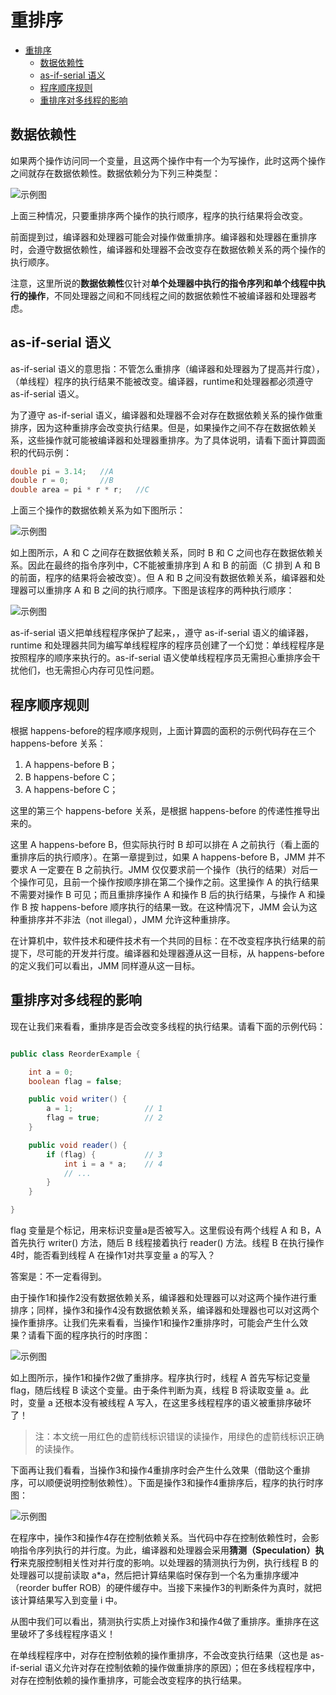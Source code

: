 # 重排序

- [重排序](#重排序)
  - [数据依赖性](#数据依赖性)
  - [as-if-serial 语义](#as-if-serial-语义)
  - [程序顺序规则](#程序顺序规则)
  - [重排序对多线程的影响](#重排序对多线程的影响)

## 数据依赖性

如果两个操作访问同一个变量，且这两个操作中有一个为写操作，此时这两个操作之间就存在数据依赖性。数据依赖分为下列三种类型：

![示例图](../IMG/08.png)

上面三种情况，只要重排序两个操作的执行顺序，程序的执行结果将会改变。

前面提到过，编译器和处理器可能会对操作做重排序。编译器和处理器在重排序时，会遵守数据依赖性，编译器和处理器不会改变存在数据依赖关系的两个操作的执行顺序。

注意，这里所说的**数据依赖性**仅针对**单个处理器中执行的指令序列和单个线程中执行的操作**，不同处理器之间和不同线程之间的数据依赖性不被编译器和处理器考虑。

## as-if-serial 语义

as-if-serial 语义的意思指：不管怎么重排序（编译器和处理器为了提高并行度），（单线程）程序的执行结果不能被改变。编译器，runtime和处理器都必须遵守 as-if-serial 语义。

为了遵守 as-if-serial 语义，编译器和处理器不会对存在数据依赖关系的操作做重排序，因为这种重排序会改变执行结果。但是，如果操作之间不存在数据依赖关系，这些操作就可能被编译器和处理器重排序。为了具体说明，请看下面计算圆面积的代码示例：

``` java
double pi = 3.14;   //A
double r = 0;       //B
double area = pi * r * r;   //C
```

上面三个操作的数据依赖关系为如下图所示：

![示例图](../IMG/09.png)

如上图所示，A 和 C 之间存在数据依赖关系，同时 B 和 C 之间也存在数据依赖关系。因此在最终的指令序列中，C不能被重排序到 A 和 B 的前面（C 排到 A 和 B 的前面，程序的结果将会被改变）。但 A 和 B 之间没有数据依赖关系，编译器和处理器可以重排序 A 和 B 之间的执行顺序。下图是该程序的两种执行顺序：

![示例图](../IMG/10.png)

as-if-serial 语义把单线程程序保护了起来，，遵守 as-if-serial 语义的编译器，runtime 和处理器共同为编写单线程程序的程序员创建了一个幻觉：单线程程序是按照程序的顺序来执行的。as-if-serial 语义使单线程程序员无需担心重排序会干扰他们，也无需担心内存可见性问题。

## 程序顺序规则

根据 happens-before的程序顺序规则，上面计算圆的面积的示例代码存在三个 happens-before 关系：

1. A happens-before B；
2. B happens-before C；
3. A happens-before C；

这里的第三个 happens-before 关系，是根据 happens-before 的传递性推导出来的。

这里 A happens-before B，但实际执行时 B 却可以排在 A 之前执行（看上面的重排序后的执行顺序）。在第一章提到过，如果 A happens-before B，JMM 并不要求 A 一定要在 B 之前执行。JMM 仅仅要求前一个操作（执行的结果）对后一个操作可见，且前一个操作按顺序排在第二个操作之前。这里操作 A 的执行结果不需要对操作 B 可见；而且重排序操作 A 和操作 B 后的执行结果，与操作 A 和操作 B 按 happens-before 顺序执行的结果一致。在这种情况下，JMM 会认为这种重排序并不非法（not illegal），JMM 允许这种重排序。

在计算机中，软件技术和硬件技术有一个共同的目标：在不改变程序执行结果的前提下，尽可能的开发并行度。编译器和处理器遵从这一目标，从 happens-before 的定义我们可以看出，JMM 同样遵从这一目标。

## 重排序对多线程的影响

现在让我们来看看，重排序是否会改变多线程的执行结果。请看下面的示例代码：

``` java

public class ReorderExample {

    int a = 0;
    boolean flag = false;

    public void writer() {
        a = 1;                // 1
        flag = true;          // 2
    }

    public void reader() {
        if (flag) {           // 3
            int i = a * a;    // 4
            // ...
        }
    }

}

```

flag 变量是个标记，用来标识变量a是否被写入。这里假设有两个线程 A 和 B，A 首先执行 writer() 方法，随后 B 线程接着执行 reader() 方法。线程 B 在执行操作4时，能否看到线程 A 在操作1对共享变量 a 的写入？

答案是：不一定看得到。

由于操作1和操作2没有数据依赖关系，编译器和处理器可以对这两个操作进行重排序；同样，操作3和操作4没有数据依赖关系，编译器和处理器也可以对这两个操作重排序。让我们先来看看，当操作1和操作2重排序时，可能会产生什么效果？请看下面的程序执行的时序图：

![示例图](../IMG/11.png)

如上图所示，操作1和操作2做了重排序。程序执行时，线程 A 首先写标记变量 flag，随后线程 B 读这个变量。由于条件判断为真，线程 B 将读取变量 a。此时，变量 a 还根本没有被线程 A 写入，在这里多线程程序的语义被重排序破坏了！

> 注：本文统一用红色的虚箭线标识错误的读操作，用绿色的虚箭线标识正确的读操作。

下面再让我们看看，当操作3和操作4重排序时会产生什么效果（借助这个重排序，可以顺便说明控制依赖性）。下面是操作3和操作4重排序后，程序的执行时序图：

![示例图](../IMG/12.png)

在程序中，操作3和操作4存在控制依赖关系。当代码中存在控制依赖性时，会影响指令序列执行的并行度。为此，编译器和处理器会采用**猜测（Speculation）执行**来克服控制相关性对并行度的影响。以处理器的猜测执行为例，执行线程 B 的处理器可以提前读取 a*a，然后把计算结果临时保存到一个名为重排序缓冲（reorder buffer ROB）的硬件缓存中。当接下来操作3的判断条件为真时，就把该计算结果写入到变量 i 中。

从图中我们可以看出，猜测执行实质上对操作3和操作4做了重排序。重排序在这里破坏了多线程程序语义！

在单线程程序中，对存在控制依赖的操作重排序，不会改变执行结果（这也是 as-if-serial 语义允许对存在控制依赖的操作做重排序的原因）；但在多线程程序中，对存在控制依赖的操作重排序，可能会改变程序的执行结果。
